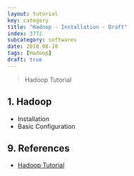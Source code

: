 ```yaml
---
layout: tutorial
key: category
title: "Hadoop - Installation - Draft"
index: 3772
subcategory: softwares
date: 2018-08-10
tags: [Hadoop]
draft: true
---
```


> Hadoop Tutorial

## 1. Hadoop
* Installation
* Basic Configuration


## 9. References
* [Hadoop Tutorial](https://www.tutorialspoint.com/hadoop/index.htm)

